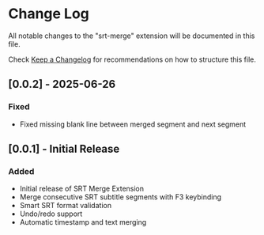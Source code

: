 # Change Log

All notable changes to the "srt-merge" extension will be documented in this file.

Check [Keep a Changelog](http://keepachangelog.com/) for recommendations on how to structure this file.

## [0.0.2] - 2025-06-26

### Fixed
- Fixed missing blank line between merged segment and next segment

## [0.0.1] - Initial Release

### Added
- Initial release of SRT Merge Extension
- Merge consecutive SRT subtitle segments with F3 keybinding
- Smart SRT format validation
- Undo/redo support
- Automatic timestamp and text merging
